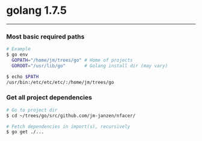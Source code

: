# golang 1.7.5

---

### Most basic required paths
```bash
# Example
$ go env
  GOPATH="/home/jm/trees/go" # Home of projects
  GOROOT="/usr/lib/go"       # Golang install dir (may vary)

$ echo $PATH
/usr/bin:/etc/etc/etc/:/home/jm/trees/go
```

### Get all project dependencies
```bash
# Go to project dir
$ cd ~/trees/go/src/github.com/jm-janzen/nfacer/

# Fetch dependencies in import(s), recursively
$ go get ./...
```

